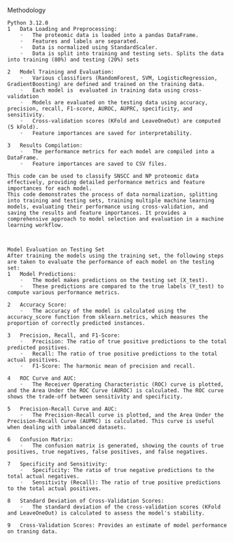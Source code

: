 Methodology

	Python 3.12.0
 	1	Data Loading and Preprocessing:
		◦	The proteomic data is loaded into a pandas DataFrame.
		◦	Features and labels are separated.
		◦	Data is normalized using StandardScaler.
		◦	Data is split into training and testing sets. Splits the data into training (80%) and testing (20%) sets

	2	Model Training and Evaluation:
		◦	Various classifiers (RandomForest, SVM, LogisticRegression, GradientBoosting) are defined and trained on the training data.
		◦	Each model is  evaluated in training data using cross-validation 
		◦	Models are evaluated on the testing data using accuracy, precision, recall, F1-score, AUROC, AUPRC, specificity, and sensitivity.
		◦	Cross-validation scores (KFold and LeaveOneOut) are computed (5 kFold).
		◦	Feature importances are saved for interpretability.

	3	Results Compilation:
		◦	The performance metrics for each model are compiled into a DataFrame.
		◦	Feature importances are saved to CSV files.
	
	This code can be used to classify SNSCC and NP proteomic data effectively, providing detailed performance metrics and feature importances for each model.
	This code demonstrates the process of data normalization, splitting into training and testing sets, training multiple machine learning models, evaluating their performance using cross-validation, and saving the results and feature importances. It provides a comprehensive approach to model selection and evaluation in a machine learning workflow.



	Model Evaluation on Testing Set
	After training the models using the training set, the following steps are taken to evaluate the performance of each model on the testing set:
	1	Model Predictions:
		◦	The model makes predictions on the testing set (X_test).
		◦	These predictions are compared to the true labels (Y_test) to compute various performance metrics.

	2	Accuracy Score:
		◦	The accuracy of the model is calculated using the accuracy_score function from sklearn.metrics, which measures the proportion of correctly predicted instances.

	3	Precision, Recall, and F1-Score:
		◦	Precision: The ratio of true positive predictions to the total predicted positives.
		◦	Recall: The ratio of true positive predictions to the total actual positives.
		◦	F1-Score: The harmonic mean of precision and recall.

	4	ROC Curve and AUC:
		◦	The Receiver Operating Characteristic (ROC) curve is plotted, and the Area Under the ROC Curve (AUROC) is calculated. The ROC curve shows the trade-off between sensitivity and specificity.

	5	Precision-Recall Curve and AUC:
		◦	The Precision-Recall curve is plotted, and the Area Under the Precision-Recall Curve (AUPRC) is calculated. This curve is useful when dealing with imbalanced datasets.

	6	Confusion Matrix:
		◦	The confusion matrix is generated, showing the counts of true positives, true negatives, false positives, and false negatives.

	7	Specificity and Sensitivity:
		◦	Specificity: The ratio of true negative predictions to the total actual negatives.
		◦	Sensitivity (Recall): The ratio of true positive predictions to the total actual positives.

	8	Standard Deviation of Cross-Validation Scores:
		◦	The standard deviation of the cross-validation scores (KFold and LeaveOneOut) is calculated to assess the model's stability.

	9	Cross-Validation Scores: Provides an estimate of model performance on traning data.
